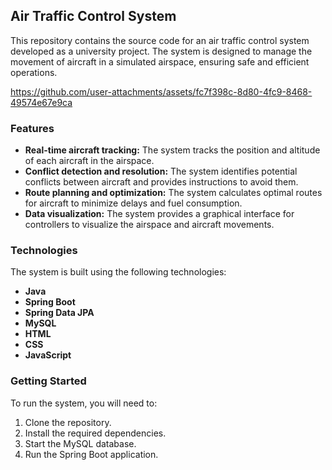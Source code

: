 ## Air Traffic Control System

This repository contains the source code for an air traffic control system developed as a university project. The system is designed to manage the movement of aircraft in a simulated airspace, ensuring safe and efficient operations.



https://github.com/user-attachments/assets/fc7f398c-8d80-4fc9-8468-49574e67e9ca


### Features

* **Real-time aircraft tracking:** The system tracks the position and altitude of each aircraft in the airspace.
* **Conflict detection and resolution:** The system identifies potential conflicts between aircraft and provides instructions to avoid them.
* **Route planning and optimization:** The system calculates optimal routes for aircraft to minimize delays and fuel consumption.
* **Data visualization:** The system provides a graphical interface for controllers to visualize the airspace and aircraft movements.

### Technologies

The system is built using the following technologies:

* **Java** 
* **Spring Boot**
* **Spring Data JPA**
* **MySQL** 
* **HTML**
* **CSS** 
* **JavaScript**
  
### Getting Started

To run the system, you will need to:

1. Clone the repository.
2. Install the required dependencies.
3. Start the MySQL database.
4. Run the Spring Boot application.


